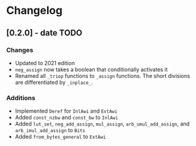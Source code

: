 # Changelog

## [0.2.0] - date TODO
### Changes
- Updated to 2021 edition
- `neg_assign` now takes a boolean that conditionally activates it
- Renamed all `_triop` functions to `_assign` functions. The short divisions are differentiated by
  `_inplace_`.

### Additions
- Implemented `Deref` for `InlAwi` and `ExtAwi`
- Added `const_nzbw` and `const_bw` to `InlAwi`
- Added `lut_set`, `neg_add_assign`, `mul_assign`, `arb_umul_add_assign`, and `arb_imul_add_assign`
  to `Bits`
- Added `from_bytes_general` to `ExtAwi`
